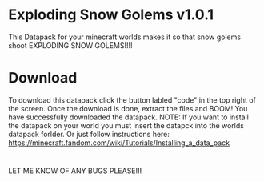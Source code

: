 # Exploding Snow Golems v1.0.1
This Datapack for your minecraft worlds makes it so that snow golems shoot EXPLODING SNOW GOLEMS!!!!

# Download
To download this datapack click the button labled "code" in the top right of the screen. Once the download is done, extract the files and BOOM! You have successfully downloaded the datapack. NOTE: If you want to install the datapack on your world you must insert the datapck into the worlds datapack forlder. Or just follow instructions here: https://minecraft.fandom.com/wiki/Tutorials/Installing_a_data_pack

#
LET ME KNOW OF ANY BUGS PLEASE!!!
